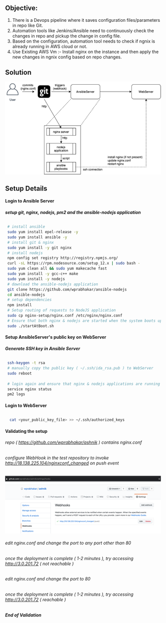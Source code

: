 ## Objective:
1. There is a Devops pipeline where it saves configuration files/parameters in repo like Git.
2. Automation tools like Jenkins/Ansible need to continuously check the changes in repo and
pickup the change in config file.
3. Based on the configuration, automation tool needs to check if ngnix is already running in
AWS cloud or not.
4. Use Existing AWS Vm :- Install nginx on the instance and then apply the new changes in
ngnix config based on repo changes.

## Solution
<img src="https://github.com/wprabhakar/ansible-nodejs/blob/master/docs/Solution.png">

## Setup Details

####  Login to Ansible Server  
#####  setup git, nginx, nodejs, pm2 and the ansible-nodejs application
#####

##
 ```sh
  # install ansible
  sudo yum install epel-release -y
  sudo yum install ansible -y
  # install git & nginx
  sudo yum install -y git nginx
  # install nodejs
  npm config set registry http://registry.npmjs.org/
  curl -sL https://rpm.nodesource.com/setup_12.x | sudo bash -
  sudo yum clean all && sudo yum makecache fast
  sudo yum install -y gcc-c++ make
  sudo yum install -y nodejs
  # download the ansible-nodejs application
  git clone https://github.com/wprabhakar/ansible-nodejs
  cd ansible-nodejs
  # setup dependencies
  npm install
  # Setup routing of requests to NodeJS application
  sudo cp nginx-setup/nginx.conf /etc/nginx/nginx.conf
  # Ensure that both nginx & nodejs are started when the system boots up.
  sudo ./startAtBoot.sh
```

#### Setup AnsibleServer's public key on WebServer
##### Generate SSH key in Ansible Server
##
 ```sh
  ssh-keygen -t rsa
  # manually copy the public key ( ~/.ssh/ida_rsa.pub ) to WebServer
  sudo reboot
  
  # login again and ensure that nginx & nodejs applications are running
  service nginx status
  pm2 logs
```
#### Login to WebServer
##
 ```sh
   cat <your_public_key_file> >> ~/.ssh/authorized_keys
```

#### Validating the setup
###### repo ( https://github.com/wprabhakar/ashnik ) contains nginx.conf
###### configure WebHook in the test repository to invoke  http://18.138.225.104/nginxconf_changed on push event
<img src="https://github.com/wprabhakar/ansible-nodejs/blob/master/docs/GitHubWebHookConfiguration.png">

###### edit nginx.conf and change the port to any port other than 80
###### once the deployment is complete ( 1-2 minutes ), try accessing http://3.0.201.72  ( not reachable )

###### edit nginx.conf and change the port to 80
###### once the deployment is complete ( 1-2 minutes ), try accessing http://3.0.201.72 ( reachable )
######
##### End of Validation
######




